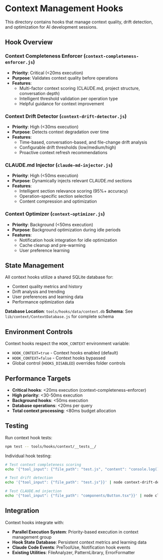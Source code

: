 # Context Management Hooks

This directory contains hooks that manage context quality, drift detection, and optimization for AI development sessions.

## Hook Overview

### Context Completeness Enforcer (`context-completeness-enforcer.js`)

- **Priority**: Critical (<20ms execution)
- **Purpose**: Validates context quality before operations
- **Features**:
  - Multi-factor context scoring (CLAUDE.md, project structure, conversation depth)
  - Intelligent threshold validation per operation type
  - Helpful guidance for context improvement

### Context Drift Detector (`context-drift-detector.js`)

- **Priority**: High (<30ms execution)
- **Purpose**: Detects context degradation over time
- **Features**:
  - Time-based, conversation-based, and file-change drift analysis
  - Configurable drift thresholds (low/medium/high)
  - Proactive context refresh recommendations

### CLAUDE.md Injector (`claude-md-injector.js`)

- **Priority**: High (<50ms execution)
- **Purpose**: Dynamically injects relevant CLAUDE.md sections
- **Features**:
  - Intelligent section relevance scoring (95%+ accuracy)
  - Operation-specific section selection
  - Content compression and optimization

### Context Optimizer (`context-optimizer.js`)

- **Priority**: Background (<50ms execution)
- **Purpose**: Background optimization during idle periods
- **Features**:
  - Notification hook integration for idle optimization
  - Cache cleanup and pre-warming
  - User preference learning

## State Management

All context hooks utilize a shared SQLite database for:

- Context quality metrics and history
- Drift analysis and trending
- User preferences and learning data
- Performance optimization data

**Database Location**: `tools/hooks/data/context.db`
**Schema**: See `lib/context/ContextDatabase.js` for complete schema

## Environment Controls

Context hooks respect the `HOOK_CONTEXT` environment variable:

- `HOOK_CONTEXT=true` - Context hooks enabled (default)
- `HOOK_CONTEXT=false` - Context hooks bypassed
- Global control (`HOOKS_DISABLED`) overrides folder controls

## Performance Targets

- **Critical hooks**: <20ms execution (context-completeness-enforcer)
- **High priority**: <30-50ms execution
- **Background hooks**: <50ms execution
- **Database operations**: <20ms per query
- **Total context processing**: <80ms budget allocation

## Testing

Run context hook tests:

```bash
npm test -- tools/hooks/context/__tests__/
```

Individual hook testing:

```bash
# Test context completeness scoring
echo '{"tool_input": {"file_path": "test.js", "content": "console.log()"}}' | node context-completeness-enforcer.js

# Test drift detection
echo '{"tool_input": {"file_path": "test.js"}}' | node context-drift-detector.js

# Test CLAUDE.md injection
echo '{"tool_input": {"file_path": "components/Button.tsx"}}' | node claude-md-injector.js
```

## Integration

Context hooks integrate with:

- **Parallel Execution System**: Priority-based execution in context management group
- **Hook State Database**: Persistent context metrics and learning data
- **Claude Code Events**: PreToolUse, Notification hook events
- **Existing Utilities**: FileAnalyzer, PatternLibrary, ErrorFormatter

